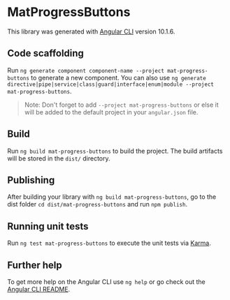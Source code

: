 # MatProgressButtons

This library was generated with [Angular CLI](https://github.com/angular/angular-cli) version 10.1.6.

## Code scaffolding

Run `ng generate component component-name --project mat-progress-buttons` to generate a new component. You can also use `ng generate directive|pipe|service|class|guard|interface|enum|module --project mat-progress-buttons`.
> Note: Don't forget to add `--project mat-progress-buttons` or else it will be added to the default project in your `angular.json` file. 

## Build

Run `ng build mat-progress-buttons` to build the project. The build artifacts will be stored in the `dist/` directory.

## Publishing

After building your library with `ng build mat-progress-buttons`, go to the dist folder `cd dist/mat-progress-buttons` and run `npm publish`.

## Running unit tests

Run `ng test mat-progress-buttons` to execute the unit tests via [Karma](https://karma-runner.github.io).

## Further help

To get more help on the Angular CLI use `ng help` or go check out the [Angular CLI README](https://github.com/angular/angular-cli/blob/master/README.md).
